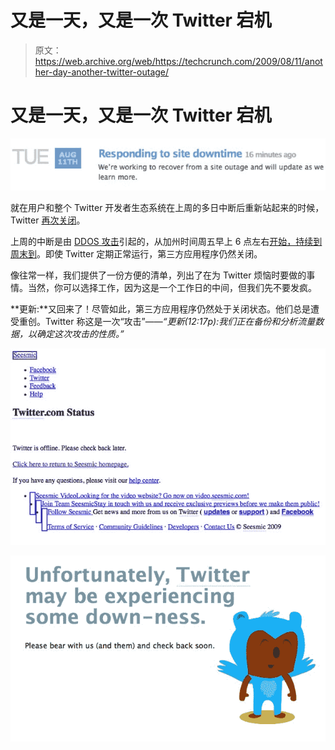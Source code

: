 # 又是一天，又是一次 Twitter 宕机 

> 原文：<https://web.archive.org/web/https://techcrunch.com/2009/08/11/another-day-another-twitter-outage/>

# 又是一天，又是一次 Twitter 宕机

![](img/b6f0a7f0045a7dee2ebe52d5d78dd5ad.png)

就在用户和整个 Twitter 开发者生态系统在上周的多日中断后重新站起来的时候，Twitter [再次关闭](https://web.archive.org/web/20230216122355/http://status.twitter.com/post/160693237/responding-to-site-downtime)。

上周的中断是由 [DDOS 攻击](https://web.archive.org/web/20230216122355/https://techcrunch.com/2009/08/06/oooh-dramatic-twitter-gets-ddosed/)引起的，从加州时间周五早上 6 点左右[开始，持续到周末](https://web.archive.org/web/20230216122355/https://techcrunch.com/2009/08/06/serious-twitter-outage-ongoing/)[到](https://web.archive.org/web/20230216122355/https://techcrunch.com/2009/08/07/twitter-outage-moves-into-day-2/)。即使 Twitter 定期正常运行，第三方应用程序仍然关闭。

像往常一样，我们提供了一份方便的清单，列出了在为 Twitter 烦恼时要做的事情。当然，你可以选择工作，因为这是一个工作日的中间，但我们先不要发疯。

**更新:**又回来了！尽管如此，第三方应用程序仍然处于关闭状态。他们总是遭受重创。Twitter 称这是一次“攻击”——*“更新(12:17p):我们正在备份和分析流量数据，以确定这次攻击的性质。”*

![](img/7c4d19f0c175060c5ed71dec4f8031f4.png)

![](img/ccf5a8d456faa8bf0d989d3296dd9195.png)